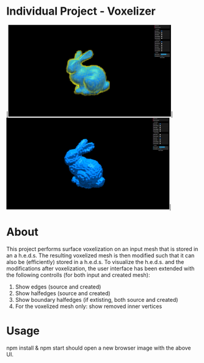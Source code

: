 # Individual Project - Voxelizer

|<img src="./talks/screenshot_final_1.JPG" height="240"/>|<img src="./talks/screenshot_final_2.JPG" height="240"/>|

# About
This project performs surface voxelization on an input mesh that is stored in an a h.e.d.s.
The resulting voxelized mesh is then modified such that it can also be (efficiently) stored in a h.e.d.s.
To visualize the h.e.d.s. and the modifications after voxelization, the user interface has been extended with
the following controlls (for both input and created mesh):
1) Show edges (source and created)
2) Show halfedges (source and created)
3) Show boundary halfedges (if extisting, both source and created)
4) For the voxelized mesh only: show removed inner vertices

# Usage
npm install & npm start should open a new browser image with the above UI.


